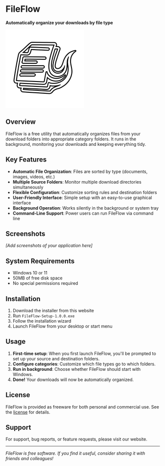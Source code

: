 # FileFlow

**Automatically organize your downloads by file type**

![FileFlow Logo](resources/icon.png)

## Overview

FileFlow is a free utility that automatically organizes files from your download folders into appropriate category folders. It runs in the background, monitoring your downloads and keeping everything tidy.

## Key Features

- **Automatic File Organization**: Files are sorted by type (documents, images, videos, etc.)
- **Multiple Source Folders**: Monitor multiple download directories simultaneously
- **Flexible Configuration**: Customize sorting rules and destination folders
- **User-Friendly Interface**: Simple setup with an easy-to-use graphical interface
- **Background Operation**: Works silently in the background or system tray
- **Command-Line Support**: Power users can run FileFlow via command line

## Screenshots

*[Add screenshots of your application here]*

## System Requirements

- Windows 10 or 11
- 50MB of free disk space
- No special permissions required

## Installation

1. Download the installer from this website
2. Run `FileFlow-Setup-1.0.0.exe`
3. Follow the installation wizard
4. Launch FileFlow from your desktop or start menu

## Usage

1. **First-time setup**: When you first launch FileFlow, you'll be prompted to set up your source and destination folders.
2. **Configure categories**: Customize which file types go to which folders.
3. **Run in background**: Choose whether FileFlow should start with Windows.
4. **Done!** Your downloads will now be automatically organized.

## License

FileFlow is provided as freeware for both personal and commercial use. See the [license](LICENSE) for details.

## Support

For support, bug reports, or feature requests, please visit our website.

---

*FileFlow is free software. If you find it useful, consider sharing it with friends and colleagues!*
